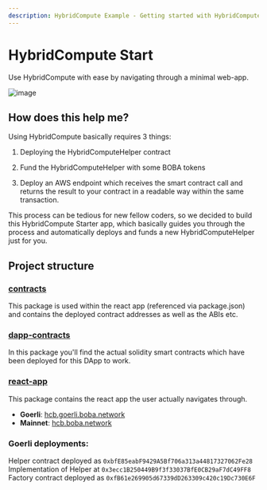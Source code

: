 ```yaml
---
description: HybridCompute Example - Getting started with HybridCompute
---
```


# HybridCompute Start

Use HybridCompute with ease by navigating through a minimal web-app.

![image](https://user-images.githubusercontent.com/28724551/165357134-7ed58663-e887-43bc-814b-0deb3470157e.png)

## How does this help me?

Using HybridCompute basically requires 3 things:

1. Deploying the HybridComputeHelper contract

2. Fund the HybridComputeHelper with some BOBA tokens

3. Deploy an AWS endpoint which receives the smart contract call and returns the result to your contract in a readable way within the same transaction.

This process can be tedious for new fellow coders, so we decided to build this HybridCompute Starter app, which basically guides you through the process and automatically deploys and funds a new HybridComputeHelper just for you.

## Project structure

### [contracts](https://github.com/bobanetwork/boba/tree/docs-in-monrepo/boba_community/hc-start/packages/contracts)

This package is used within the react app (referenced via package.json) and contains the deployed contract addresses as well as the ABIs etc.

### [dapp-contracts](https://github.com/bobanetwork/boba/tree/docs-in-monrepo/boba_community/hc-start/packages/dapp-contracts)

In this package you'll find the actual solidity smart contracts which have been deployed for this DApp to work.

### [react-app](https://github.com/bobanetwork/boba/tree/docs-in-monrepo/boba_community/hc-start/packages/react-app)

This package contains the react app the user actually navigates through.

* **Goerli**: [hcb.goerli.boba.network](https://hcb.goerli.boba.network/)
* **Mainnet**: [hcb.boba.network](https://hcb.boba.network/)


### Goerli deployments:
Helper contract deployed as `0xbfE85eabF9429A5Bf706a313a44817327062Fe28`
Implementation of Helper at `0x3ecc1B250449B9f3f33037BfE0CB29aF7dC49FF8`
Factory contract deployed as `0xfB61e269905d67339dD263309c420c19Dc730E6F`
